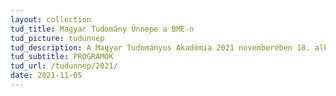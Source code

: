 ```yaml
---
layout: collection
tud_title: Magyar Tudomány Ünnepe a BME-n
tud_picture: tudunnep
tud_description: A Magyar Tudományos Akadémia 2021 novemberében 18. alkalommal rendezi meg a hazai tudományos élet kitüntetett eseményét, a "Magyar Tudomány Ünnepe 2021" című országos és határon túli programsorozatot, amelynek idei mottója "Tudomány - iránytű az élhető jövőhöz". 
tud_subtitle: PROGRAMOK
tud_url: /tudunnep/2021/
date: 2021-11-05
---
```

